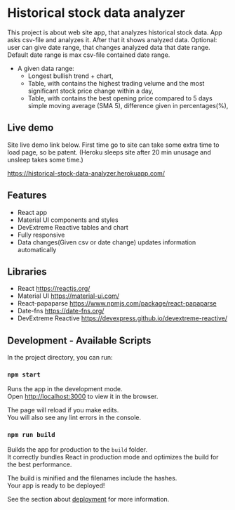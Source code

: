 # Historical stock data analyzer

This project is about web site app, that analyzes historical stock data. App asks csv-file and analyzes it. 
After that it shows analyzed data. Optional: user can give date range, that changes analyzed data that date range.
Default date range is max csv-file contained date range.

- A given data range:   
    - Longest bullish trend + chart,
    - Table, with contains the highest trading velume and the most significant stock price change within a day,
    - Table, with contains the best opening price compared to 5 days simple moving average (SMA 5), difference given in percentages(%),

## Live demo

Site live demo link below. First time go to site can take some extra time to load page, so be patent. 
(Heroku sleeps site after 20 min unusage and unsleep takes some time.)

https://historical-stock-data-analyzer.herokuapp.com/

## Features

- React app
- Material UI components and styles
- DevExtreme Reactive tables and chart
- Fully responsive
- Data changes(Given csv or date change) updates information automatically

## Libraries

- React https://reactjs.org/
- Material UI https://material-ui.com/
- React-papaparse https://www.npmjs.com/package/react-papaparse
- Date-fns https://date-fns.org/
- DevExtreme Reactive https://devexpress.github.io/devextreme-reactive/

## Development - Available Scripts

In the project directory, you can run:

### `npm start`

Runs the app in the development mode.\
Open [http://localhost:3000](http://localhost:3000) to view it in the browser.

The page will reload if you make edits.\
You will also see any lint errors in the console.

### `npm run build`

Builds the app for production to the `build` folder.\
It correctly bundles React in production mode and optimizes the build for the best performance.

The build is minified and the filenames include the hashes.\
Your app is ready to be deployed!

See the section about [deployment](https://facebook.github.io/create-react-app/docs/deployment) for more information.

